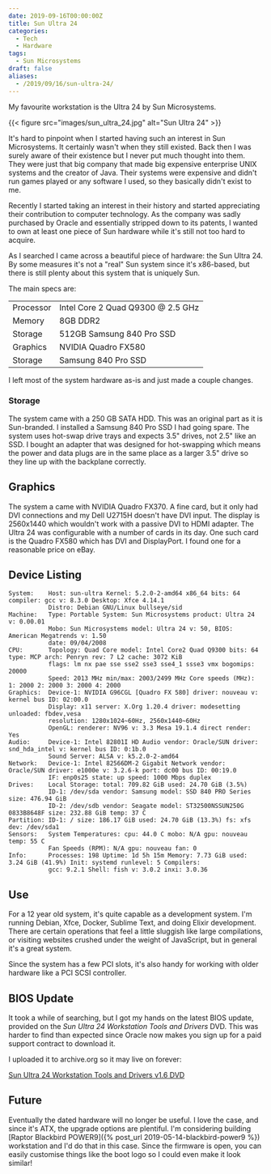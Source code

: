 ```yaml
---
date: 2019-09-16T00:00:00Z
title: Sun Ultra 24
categories:
  - Tech
  - Hardware
tags:
  - Sun Microsystems
draft: false
aliases:
  - /2019/09/16/sun-ultra-24/
---
```


My favourite workstation is the Ultra 24 by Sun Microsystems.

{{< figure src="images/sun_ultra_24.jpg" alt="Sun Ultra 24" >}}

<!--more-->

It's hard to pinpoint when I started having such an interest in Sun Microsystems.
It certainly wasn't when they still existed. Back then I was surely aware of their
existence but I never put much thought into them. They were just that big
company that made big expensive enterprise UNIX systems and the creator of Java.
Their systems were expensive and didn't run games played or any software I
used, so they basically didn't exist to me.

Recently I started taking an interest in their history and started appreciating
their contribution to computer technology. As the company was sadly purchased
by Oracle and essentially stripped down to its patents, I wanted to own at
least one piece of Sun hardware while it's still not too hard to acquire.

As I searched I came across a beautiful piece of hardware: the Sun Ultra 24.
By some measures it's not a "real" Sun system since it's x86-based, but
there is still plenty about this system that is uniquely Sun.

The main specs are:


| |  |
| ---- | ---- |
| Processor | Intel Core 2 Quad Q9300 @ 2.5 GHz |
| Memory | 8GB DDR2 |
| Storage | 512GB Samsung 840 Pro SSD |
| Graphics | NVIDIA Quadro FX580 |
| Storage | Samsung 840 Pro SSD |


I left most of the system hardware as-is and just made a couple changes.

### Storage

The system came with a 250 GB SATA HDD. This was an original part as it is
Sun-branded. I installed a Samsung 840 Pro SSD I had going spare. The system
uses hot-swap drive trays and expects 3.5" drives, not 2.5" like an SSD.
I bought an adapter that was designed for hot-swapping which means the power
and data plugs are in the same place as a larger 3.5" drive so they line up
with the backplane correctly.

## Graphics

The system a came with NVIDIA Quadro FX370. A fine card, but it only had DVI
connections and my Dell U2715H doesn't have DVI input. The display is 2560x1440
which wouldn't work with a passive DVI to HDMI adapter. The Ultra 24 was
configurable with a number of cards in its day. One such card is the Quadro FX580
which has DVI and DisplayPort. I found one for a reasonable price on eBay.

## Device Listing

```plain
System:    Host: sun-ultra Kernel: 5.2.0-2-amd64 x86_64 bits: 64 compiler: gcc v: 8.3.0 Desktop: Xfce 4.14.1
           Distro: Debian GNU/Linux bullseye/sid
Machine:   Type: Portable System: Sun Microsystems product: Ultra 24 v: 0.00.01
           Mobo: Sun Microsystems model: Ultra 24 v: 50, BIOS: American Megatrends v: 1.50
           date: 09/04/2008
CPU:       Topology: Quad Core model: Intel Core2 Quad Q9300 bits: 64 type: MCP arch: Penryn rev: 7 L2 cache: 3072 KiB
           flags: lm nx pae sse sse2 sse3 sse4_1 ssse3 vmx bogomips: 20000
           Speed: 2013 MHz min/max: 2003/2499 MHz Core speeds (MHz): 1: 2000 2: 2000 3: 2000 4: 2000
Graphics:  Device-1: NVIDIA G96CGL [Quadro FX 580] driver: nouveau v: kernel bus ID: 02:00.0
           Display: x11 server: X.Org 1.20.4 driver: modesetting unloaded: fbdev,vesa
           resolution: 1280x1024~60Hz, 2560x1440~60Hz
           OpenGL: renderer: NV96 v: 3.3 Mesa 19.1.4 direct render: Yes
Audio:     Device-1: Intel 82801I HD Audio vendor: Oracle/SUN driver: snd_hda_intel v: kernel bus ID: 0:1b.0
           Sound Server: ALSA v: k5.2.0-2-amd64
Network:   Device-1: Intel 82566DM-2 Gigabit Network vendor: Oracle/SUN driver: e1000e v: 3.2.6-k port: dc00 bus ID: 00:19.0
           IF: enp0s25 state: up speed: 1000 Mbps duplex
Drives:    Local Storage: total: 709.82 GiB used: 24.70 GiB (3.5%)
           ID-1: /dev/sda vendor: Samsung model: SSD 840 PRO Series size: 476.94 GiB
           ID-2: /dev/sdb vendor: Seagate model: ST32500NSSUN250G 0833B8648F size: 232.88 GiB temp: 37 C
Partition: ID-1: / size: 186.17 GiB used: 24.70 GiB (13.3%) fs: xfs dev: /dev/sda1
Sensors:   System Temperatures: cpu: 44.0 C mobo: N/A gpu: nouveau temp: 55 C
           Fan Speeds (RPM): N/A gpu: nouveau fan: 0
Info:      Processes: 198 Uptime: 1d 5h 15m Memory: 7.73 GiB used: 3.24 GiB (41.9%) Init: systemd runlevel: 5 Compilers:
           gcc: 9.2.1 Shell: fish v: 3.0.2 inxi: 3.0.36
```

## Use

For a 12 year old system, it's quite capable as a development system. I'm
running Debian, Xfce, Docker, Sublime Text, and doing Elixir development.
There are certain operations that feel a little sluggish like large compilations,
or visiting websites crushed under the weight of JavaScript, but in general
it's a great system.

Since the system has a few PCI slots, it's also handy for working with older
hardware like a PCI SCSI controller.

## BIOS Update

It took a while of searching, but I got my hands on the latest BIOS update,
provided on the *Sun Ultra 24 Workstation Tools and Drivers* DVD. This was harder
to find than expected since Oracle now makes you sign up for a paid support
contract to download it.

I uploaded it to archive.org so it may live on forever:

[Sun Ultra 24 Workstation Tools and Drivers v1.6 DVD](https://archive.org/details/tools_and_drivers-1.6.0-Sun_Ultra_24)

## Future

Eventually the dated hardware will no longer be useful. I love the case, and
since it's ATX, the upgrade options are plentiful. I'm considering building
[Raptor Blackbird POWER9]({% post_url 2019-05-14-blackbird-power9 %}) workstation
and I'd do that in this case. Since the firmware is open, you can easily
customise things like the boot logo so I could even make it look similar!
